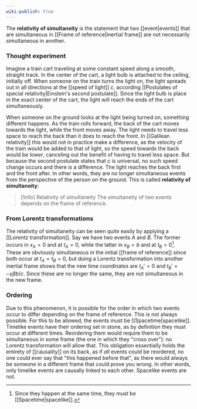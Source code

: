 ```yaml
---
wiki-publish: true
---
```

The **relativity of simultaneity** is the statement that two [[event|events]] that are simultaneous in [[Frame of reference|inertial frame]] are not necessarily simultaneous in another.
### Thought experiment
Imagine a train cart traveling at some constant speed along a smooth, straight track. In the center of the cart, a light bulb is attached to the ceiling, initially off. When someone on the train turns the light on, the light spreads out in all directions at the [[speed of light]] $c$, according [[Postulates of special relativity|Einstein's second postulate]]. Since the light bulb is place in the exact center of the cart, the light will reach the ends of the cart simultaneously.

When someone on the ground looks at the light being turned on, something different happens. As the train rolls forward, the back of the cart moves towards the light, while the front moves away. The light needs to travel less space to reach the back than it does to reach the front. In [[Galilean relativity]] this would not in practice make a difference, as the velocity of the train would be added to that of light, so the speed towards the back would be *lower*, canceling out the benefit of having to travel less space. But because the second postulate states that $c$ is universal, no such speed change occurs and there *is* a difference. The light reaches the back first and the front after. In other words, they are no longer simultaneous events from the perspective of the person on the ground. This is called **relativity of simultaneity**:

> [!info] Relativity of simultaneity
> The simultaneity of two events depends on the frame of reference.
### From Lorentz transformations
The relativity of simultaneity can be seen quite easily by applying a [[Lorentz transformation]]. Say we have two events $A$ and $B$. The former occurs in $x_{A}=0$ and at $t_{A}=0$, while the latter in $x_{B}=b$ and at $t_{B}=0$[^1]. These are obviously simultaneous in the initial [[frame of reference]] since both occur at $t_{A}=t_{B}=0$, but doing a Lorentz transformation into another inertial frame shows that the new time coordinates are $t_{A}'=0$ and $t_{B}'=-\gamma \beta b/c$.  Since these are no longer the same, they are not simultaneous in the new frame.
### Ordering
Due to this phenomenon, it is possible for the order in which two events occur to differ depending on the frame of reference. This is not always possible. For this to be allowed, the events must be [[Spacetime|spacelike]]. Timelike events have their ordering set in stone, as by definition they must occur at different times. Reordering them would require them to be simultaneous in some frame (the one in which they "cross over"): no Lorentz transformation will allow that. This obligation essentially holds the entirety of [[causality]] on its back, as if *all* events could be reordered, no one could ever say that "this happened before that", as there would always be someone in a different frame that could prove you wrong. In other words, only timelike events are causally linked to each other. Spacelike events are not.

[^1]: Since they happen at the same time, they must be [[Spacetime|spacelike]].
